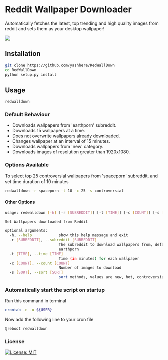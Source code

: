 # Reddit Wallpaper Downloader
Automatically fetches the latest, top trending and high quality images from reddit and sets them as your desktop wallpaper!

<img src="https://i.imgur.com/0lzlhLv.png" />

## Installation
```bash
git clone https://github.com/yashhere/RedWallDown
cd RedWallDown
python setup.py install
```

## Usage
```bash
redwalldown
```

### Default Behaviour
* Downloads wallpapers from 'earthporn' subreddit.
* Downloads 15 wallpapers at a time.
* Does not overwrite wallpapers already downloaded.
* Changes wallpaper at an interval of 15 minutes.
* Downloads wallpapers from 'new' category.
* Downloads images of resolution greater than 1920x1080.

### Options Available
To select top 25 controversial wallpapers from 'spaceporn' subreddit, and set time duration of 10 minutes
```bash
redwalldown -r spaceporn -t 10 -c 25 -s controversial
```

#### Other Options
```bash
usage: redwalldown [-h] [-r [SUBREDDIT]] [-t [TIME]] [-c [COUNT]] [-s [SORT]]

Set Wallpapers downloaded from Reddit

optional arguments:
  -h, --help            show this help message and exit
  -r [SUBREDDIT], --subreddit [SUBREDDIT]
                        The subreddit to download wallpapers from, defaults to
                        earthporn
  -t [TIME], --time [TIME]
                        Time (in minutes) for each wallpaper
  -c [COUNT], --count [COUNT]
                        Number of images to download
  -s [SORT], --sort [SORT]
                        sort methods, values are new, hot, controversial
```

### Automatically start the script on startup
Run this command in terminal
```bash
crontab -e -u ${USER}
```

Now add the following line to your cron file
```bash
@reboot redwalldown
```

### License
[![License: MIT](https://img.shields.io/badge/License-MIT-blue.svg)](https://opensource.org/licenses/MIT)

